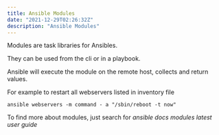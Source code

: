 ```yaml
---
title: Ansible Modules
date: "2021-12-29T02:26:32Z"
description: "Ansible Modules"
---
```


Modules are task libraries for Ansibles.

They can be used from the cli or in a playbook.

Ansible will execute the module on the remote host, collects and return values.

For example to restart all webservers listed in inventory file

```ansible webservers -m command - a "/sbin/reboot -t now"```

To find more about modules, just search for *ansible docs modules latest user guide*